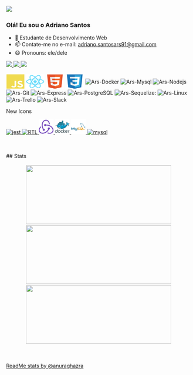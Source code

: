 ![](https://komarev.com/ghpvc/?username=adrianorsantos91&color=blue&style=plastic)

### Olá! Eu sou o Adriano Santos

- 🌱 Estudante de Desenvolvimento Web
- 📫 Contate-me no e-mail: adriano.santosars91@gmail.com
- 😄 Pronouns: ele/dele

<div>
  
  <a href="https://www.instagram.com/adriano.rsantos_/" target="_blank">
  <img src="https://img.shields.io/badge/-Instagram-%23E4405F?style=for-the-badge&logo=instagram&logoColor=white" target="_blank">
  </a>

  <a href = "mailto: adriano.santosars91@gmail.com" target="_blank">
  <img src="https://img.shields.io/badge/-Gmail-%23333?style=for-the-badge&logo=gmail&logoColor=white" target="_blank">
  </a>

  <a href="https://www.linkedin.com/in/adrianorodrsantos/" target="_blank">
  <img src="https://img.shields.io/badge/-LinkedIn-%230077B5?style=for-the-badge&logo=linkedin&logoColor=white" target="_blank">
  </a> 
    
</div>
<div style="display: inline_block"><br>
  <img align="center" alt="Ars-Js" height="40" width="50" src="https://raw.githubusercontent.com/devicons/devicon/master/icons/javascript/javascript-plain.svg">
  <! – <img align="center" alt="Ars-Ts" height="40" width="50" src="https://raw.githubusercontent.com/devicons/devicon/master/icons/typescript/typescript-plain.svg">
  <img align="center" alt="Ars-React" height="40" width="50" src="https://raw.githubusercontent.com/devicons/devicon/master/icons/react/react-original.svg">
  <img align="center" alt="Ars-HTML" height="40" width="50" src="https://raw.githubusercontent.com/devicons/devicon/master/icons/html5/html5-original.svg">
  <img align="center" alt="Ars-CSS" height="40" width="50" src="https://raw.githubusercontent.com/devicons/devicon/master/icons/css3/css3-original.svg">
  <! - <img align="center" alt="Ars-Python" height="40" width="50" src="https://raw.githubusercontent.com/devicons/devicon/master/icons/python/python-original.svg">
  <img align="center" alt="Ars-Docker" height="40" width="50" src="https://icongr.am/devicon/docker-original-wordmark.svg?size=128&color=050505">
  <img align="center" alt="Ars-Mysql" height="40" width="50" src="https://icongr.am/devicon/mysql-plain.svg?size=148&color=ffffff">
  <img align="center" alt="Ars-Nodejs" height="40" width="50" src="https://icongr.am/devicon/nodejs-original.svg?size=128&color=050505">
  <! - <img align="center" alt="Ars-Nginx" height="40" width="50" src="https://icongr.am/devicon/nginx-original.svg?size=128&color=050505">
  <! - <img align="center" alt="Ars-Mongodb" height="40" width="50" src="https://icongr.am/devicon/mongodb-original-wordmark.svg?size=128&color=050505">
  <! - <img align="center" alt="Ars-Angular" height="40" width="50" src="https://icongr.am/devicon/angularjs-original.svg?size=128&color=050505">
  <img align="center" alt="Ars-Git" height="40" width="50" src="https://icongr.am/devicon/git-original.svg?size=128&color=currentColor">
  <! - <img align="center" alt="Ars-Csharp" height="40" width="50" src="https://raw.githubusercontent.com/devicons/devicon/master/icons/csharp/csharp-original.svg">
  <! - <img align="right" alt="Ars-pic" height="150" style="border-radius:50px;" src="https://media.discordapp.net/attachments/639956127056134178/890373478988013628/Publicacoes_Instagram_1_1.png?width=676&height=676">
  <img align="center" alt="Ars-Express" height="50" width="60" src="https://icongr.am/devicon/express-original-wordmark.svg?size=148&color=ffffff">
  <img align="center" alt="Ars-PostgreSQL" height="40" width="50" src="https://icongr.am/devicon/postgresql-original-wordmark.svg?size=148&color=currentColor">
  <img align="center" alt="Ars-Sequelize:" height="40" width="50" src="https://icongr.am/devicon/sequelize-original.svg?size=148&color=currentColor">
  <img align="center" alt="Ars-Linux" height="40" width="50" src="https://icongr.am/devicon/linux-original.svg?size=148&color=currentColor">
  <img align="center" alt="Ars-Trello" height="40" width="50" src="https://icongr.am/devicon/trello-plain.svg?size=148&color=ffffff">
  <img align="center" alt="Ars-Slack" height="40" width="50" src="https://icongr.am/devicon/slack-original.svg?size=148&color=currentColor">
  
  <p align="left"> 
  <p>New Icons</p>
  <a href="https://jestjs.io" rel="noreferrer">
    <img src="https://www.vectorlogo.zone/logos/jestjsio/jestjsio-icon.svg" alt="jest" width="40" height="40"/>
  </a> 
  <a  href="https://testing-library.com/"  rel="noreferrer">
   <img src="https://testing-library.com/img/octopus-128x128.png" alt="RTL" width="40" height="40"/>
  </a>
  <a href="https://redux.js.org"  rel="noreferrer">
    <img src="https://raw.githubusercontent.com/devicons/devicon/master/icons/redux/redux-original.svg" alt="redux" width="40" height="40"/>
  </a>
 <a href="https://www.docker.com/"  rel="noreferrer">
    <img src="https://raw.githubusercontent.com/devicons/devicon/master/icons/docker/docker-original-wordmark.svg" alt="docker" width="40" height="40"/> </a>
<a href="https://www.mysql.com/"  rel="noreferrer">
  <img src="https://raw.githubusercontent.com/devicons/devicon/master/icons/mysql/mysql-original-wordmark.svg" alt="mysql" width="40" height="40"/>
</a>
 <a href="https://nodejs.org/en/"  rel="noreferrer">
  <img src="https://www.stickersdevs.com.br/wp-content/uploads/2022/01/nodejs-logo-adesivo-sticker.png" alt="mysql" width="40" height="40"/>
</a>
</p>
</div>
  <br></br>
<div>
 ## Stats
 <br></br>
  <div align="center">
  <a href="https://github.com/adrianorsantos91">
  <img width=396 height="160em" src="https://github-readme-streak-stats.herokuapp.com/?user=adrianorsantos91&theme=dracula&border=61dafb&hide_border=true#gh-dark-mode-only"/>
  <img width=396 height="160em" src="https://github-readme-stats.vercel.app/api?username=adrianorsantos91&show_icons=true&theme=dracula&include_all_commits=true&count_private=true&hide_border=true#gh-dark-mode-only"/>
  <img width=396 height="160em" src="https://github-readme-stats.vercel.app/api/top-langs/?username=adrianorsantos91&layout=compact&langs_count=7&theme=dracula&hide_border=true#gh-dark-mode-only &line_height=27"/>
</div>
  <br></br>
<p align="left">
  ReadMe stats by 
  <a target="_blank" href="https://github.com/anuraghazra/github-readme-stats"> @anuraghazra</a>
</p>
</div>
